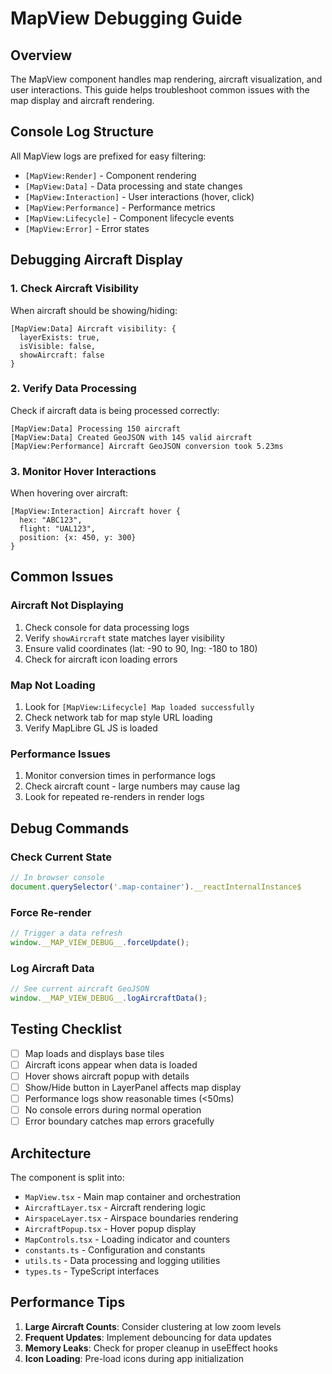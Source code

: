 # MapView Debugging Guide

## Overview
The MapView component handles map rendering, aircraft visualization, and user interactions. This guide helps troubleshoot common issues with the map display and aircraft rendering.

## Console Log Structure

All MapView logs are prefixed for easy filtering:
- `[MapView:Render]` - Component rendering
- `[MapView:Data]` - Data processing and state changes
- `[MapView:Interaction]` - User interactions (hover, click)
- `[MapView:Performance]` - Performance metrics
- `[MapView:Lifecycle]` - Component lifecycle events
- `[MapView:Error]` - Error states

## Debugging Aircraft Display

### 1. Check Aircraft Visibility
When aircraft should be showing/hiding:
```
[MapView:Data] Aircraft visibility: {
  layerExists: true,
  isVisible: false,
  showAircraft: false
}
```

### 2. Verify Data Processing
Check if aircraft data is being processed correctly:
```
[MapView:Data] Processing 150 aircraft
[MapView:Data] Created GeoJSON with 145 valid aircraft
[MapView:Performance] Aircraft GeoJSON conversion took 5.23ms
```

### 3. Monitor Hover Interactions
When hovering over aircraft:
```
[MapView:Interaction] Aircraft hover {
  hex: "ABC123",
  flight: "UAL123",
  position: {x: 450, y: 300}
}
```

## Common Issues

### Aircraft Not Displaying
1. Check console for data processing logs
2. Verify `showAircraft` state matches layer visibility
3. Ensure valid coordinates (lat: -90 to 90, lng: -180 to 180)
4. Check for aircraft icon loading errors

### Map Not Loading
1. Look for `[MapView:Lifecycle] Map loaded successfully`
2. Check network tab for map style URL loading
3. Verify MapLibre GL JS is loaded

### Performance Issues
1. Monitor conversion times in performance logs
2. Check aircraft count - large numbers may cause lag
3. Look for repeated re-renders in render logs

## Debug Commands

### Check Current State
```javascript
// In browser console
document.querySelector('.map-container').__reactInternalInstance$
```

### Force Re-render
```javascript
// Trigger a data refresh
window.__MAP_VIEW_DEBUG__.forceUpdate();
```

### Log Aircraft Data
```javascript
// See current aircraft GeoJSON
window.__MAP_VIEW_DEBUG__.logAircraftData();
```

## Testing Checklist

- [ ] Map loads and displays base tiles
- [ ] Aircraft icons appear when data is loaded
- [ ] Hover shows aircraft popup with details
- [ ] Show/Hide button in LayerPanel affects map display
- [ ] Performance logs show reasonable times (<50ms)
- [ ] No console errors during normal operation
- [ ] Error boundary catches map errors gracefully

## Architecture

The component is split into:
- `MapView.tsx` - Main map container and orchestration
- `AircraftLayer.tsx` - Aircraft rendering logic
- `AirspaceLayer.tsx` - Airspace boundaries rendering
- `AircraftPopup.tsx` - Hover popup display
- `MapControls.tsx` - Loading indicator and counters
- `constants.ts` - Configuration and constants
- `utils.ts` - Data processing and logging utilities
- `types.ts` - TypeScript interfaces

## Performance Tips

1. **Large Aircraft Counts**: Consider clustering at low zoom levels
2. **Frequent Updates**: Implement debouncing for data updates
3. **Memory Leaks**: Check for proper cleanup in useEffect hooks
4. **Icon Loading**: Pre-load icons during app initialization